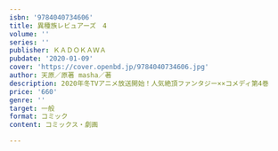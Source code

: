 ```yaml
---
isbn: '9784040734606'
title: 異種族レビュアーズ　4
volume: ''
series: ''
publisher: ＫＡＤＯＫＡＷＡ
pubdate: '2020-01-09'
cover: 'https://cover.openbd.jp/9784040734606.jpg'
author: 天原／原著 masha／著
description: 2020年冬TVアニメ放送開始！人気絶頂ファンタジー××コメディ第4巻
price: '660'
genre: ''
target: 一般
format: コミック
content: コミックス・劇画

---
```

